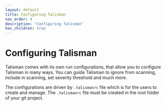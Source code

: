 ```yaml
---
layout: default
title: Configuring Talisman
nav_order: 4
description: "Configuring Talisman" 
has_children: true
---
```


# Configuring Talisman

Talisman comes with its own run configurations, that allow you to configure Talisman in many ways.
You can guide Talisman to ignore from scanning, include in scanning, set severity threshold and much more.

The configurations are driven by `.talismanrc` file which is for the users to create and manage.
The `.talismanrc` file must be created in the root folder of your git project.
